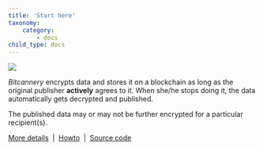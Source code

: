 ```yaml
---
title: 'Start here'
taxonomy:
    category:
        - docs
child_type: docs
---
```


![](/images/bitcannery_coat_of_arms.png)

*Bitcannery* encrypts data and stores it on a blockchain as long as the original publisher **actively** agrees to it. When she/he stops doing it, the data automatically gets decrypted and published.

The published data may or may not be further encrypted for a particular recipient(s).

[More details](https://bitcannery.net/overview)   &nbsp;|&nbsp;   [Howto](https://bitcannery.net/howto)  &nbsp;|&nbsp;   [Source code](https://github.com/bitcannery/bitcannery-cli)